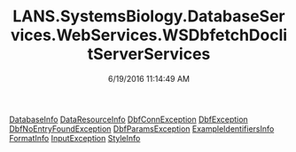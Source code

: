 ﻿---
title: LANS.SystemsBiology.DatabaseServices.WebServices.WSDbfetchDoclitServerServices
date: 6/19/2016 11:14:49 AM
---

[DatabaseInfo](T-LANS.SystemsBiology.DatabaseServices.WebServices.WSDbfetchDoclitServerServices.DatabaseInfo.html)
[DataResourceInfo](T-LANS.SystemsBiology.DatabaseServices.WebServices.WSDbfetchDoclitServerServices.DataResourceInfo.html)
[DbfConnException](T-LANS.SystemsBiology.DatabaseServices.WebServices.WSDbfetchDoclitServerServices.DbfConnException.html)
[DbfException](T-LANS.SystemsBiology.DatabaseServices.WebServices.WSDbfetchDoclitServerServices.DbfException.html)
[DbfNoEntryFoundException](T-LANS.SystemsBiology.DatabaseServices.WebServices.WSDbfetchDoclitServerServices.DbfNoEntryFoundException.html)
[DbfParamsException](T-LANS.SystemsBiology.DatabaseServices.WebServices.WSDbfetchDoclitServerServices.DbfParamsException.html)
[ExampleIdentifiersInfo](T-LANS.SystemsBiology.DatabaseServices.WebServices.WSDbfetchDoclitServerServices.ExampleIdentifiersInfo.html)
[FormatInfo](T-LANS.SystemsBiology.DatabaseServices.WebServices.WSDbfetchDoclitServerServices.FormatInfo.html)
[InputException](T-LANS.SystemsBiology.DatabaseServices.WebServices.WSDbfetchDoclitServerServices.InputException.html)
[StyleInfo](T-LANS.SystemsBiology.DatabaseServices.WebServices.WSDbfetchDoclitServerServices.StyleInfo.html)
